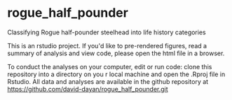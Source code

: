 # rogue_half_pounder

Classifying Rogue half-pounder steelhead into life history categories

This is an rstudio project. If you'd like to pre-rendered figures, read a summary of analysis and view code, please open the html file in a browser. 


To conduct the analyses on your computer, edit or run code: clone this repository into a directory on you r local machine and open the .Rproj file in Rstudio. All data and analyses are available in the github repository at https://github.com/david-dayan/rogue_half_pounder.git 

